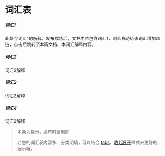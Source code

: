 # 词汇表

##### 词汇1 <!--词汇请用五级标题，即“##### 词汇”-->

此处写词汇1的解释。发布成功后，文档中若包含词汇1，则会自动给该词汇增加超链，点击后跳转至本篇文档、本词汇解释内容。

##### 词汇2

词汇2解释



##### 词汇3

词汇2解释



##### 词汇4

词汇2解释



> 本条为提示，发布时请删除
>
> 若您的词汇表内容多、分类明确，可以结合 [tabs](https://leaishere.github.io/docs_new#tabs标签模块)、[收起展开](https://leaishere.github.io/docs_new#收起展开html语法)样式来更好的展示哦。

